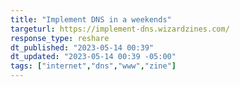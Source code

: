 ```yaml
---
title: "Implement DNS in a weekends"
targeturl: https://implement-dns.wizardzines.com/
response_type: reshare
dt_published: "2023-05-14 00:39"
dt_updated: "2023-05-14 00:39 -05:00"
tags: ["internet","dns","www","zine"]
---
```

